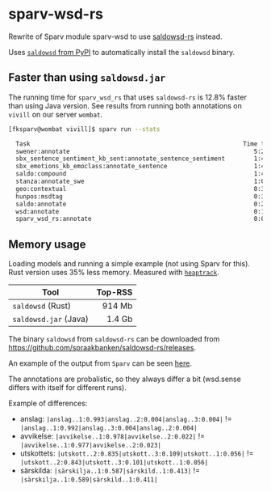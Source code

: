# sparv-wsd-rs

Rewrite of Sparv module sparv-wsd to use [saldowsd-rs](https://github.com/spraakbanken/saldowsd-rs) instead.

Uses [`saldowsd` from PyPI](https://pypi.org/project/saldowsd) to automatically install the `saldowsd` binary.

## Faster than using `saldowsd.jar`

The running time for `sparv_wsd_rs` that uses `saldowsd-rs` is 12.8% faster than using Java version. See results from
running both annotations on `vivill` on our server `wombat`.

```bash
[fksparv@wombat vivill]$ sparv run --stats

  Task                                                           Time taken   Percentage
  swener:annotate                                                   5:28:09        36.1%
  sbx_sentence_sentiment_kb_sent:annotate_sentence_sentiment        1:45:36        11.6%
  sbx_emotions_kb_emoclass:annotate_sentence                        1:44:47        11.5%
  saldo:compound                                                    1:44:39        11.5%
  stanza:annotate_swe                                               1:08:54         7.6%
  geo:contextual                                                    0:33:31         3.7%
  hunpos:msdtag                                                     0:31:50         3.5%
  saldo:annotate                                                    0:26:25         2.9%
  wsd:annotate                                                      0:11:25         1.3%
  sparv_wsd_rs:annotate                                             0:09:57         1.1%
```

## Memory usage

Loading models and running a simple example (not using Sparv for this). Rust version uses 35% less memory.
Measured with [`heaptrack`](https://github.com/KDE/heaptrack).

| Tool                  | Top-RSS |
| --------------------- | ------: |
| `saldowsd` (Rust)     |  914 Mb |
| `saldowsd.jar` (Java) |  1.4 Gb |

The binary `saldowsd` from `saldowsd-rs` can be downloaded from <https://github.com/spraakbanken/saldowsd-rs/releases>.

An example of the output from `Sparv` can be seen [here](./assets/small/bet-2018-2021-1-short_export.gold.xml).

The annotations are probalistic, so they always differ a bit (wsd.sense differs with itself for different runs).

Example of differences:

- anslag: `|anslag..1:0.993|anslag..2:0.004|anslag..3:0.004|` != `|anslag..1:0.992|anslag..3:0.004|anslag..2:0.004|`
- avvikelse: `|avvikelse..1:0.978|avvikelse..2:0.022|` != `|avvikelse..1:0.977|avvikelse..2:0.023|`
- utskottets: `|utskott..2:0.835|utskott..3:0.109|utskott..1:0.056|` != `|utskott..2:0.843|utskott..3:0.101|utskott..1:0.056|`
- särskilda: `|särskilja..1:0.587|särskild..1:0.413|` != `|särskilja..1:0.589|särskild..1:0.411|`
